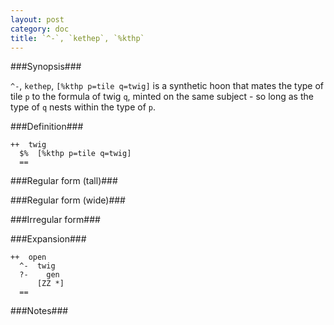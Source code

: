 ```yaml
---
layout: post
category: doc
title: `^-`, `kethep`, `%kthp`
---
```


###Synopsis###

`^-`, `kethep`, `[%kthp p=tile q=twig]` is a synthetic hoon that
mates the type of tile `p` to the formula of twig `q`, minted 
on the same subject - so long as the type of `q` nests within the
type of `p`.

###Definition###

    ++  twig  
      $%  [%kthp p=tile q=twig]
      ==

###Regular form (tall)###

###Regular form (wide)###

###Irregular form###

###Expansion###
    
    ++  open
      ^-  twig
      ?-    gen
          [ZZ *]
      ==

###Notes###

